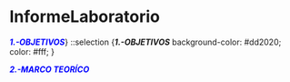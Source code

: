 # InformeLaboratorio

<span style="color:blue">***1.-OBJETIVOS***</span>}
::selection {***1.-OBJETIVOS***
	background-color: #dd2020;
	color: #fff;
}

<span style="color:blue">***2.-MARCO TEORÍCO***</span>
